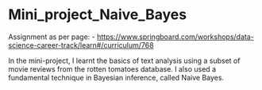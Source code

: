 # Mini_project_Naive_Bayes
Assignment as per page: - https://www.springboard.com/workshops/data-science-career-track/learn#/curriculum/768

In the mini-project, I learnt the basics of text analysis using a subset of movie reviews from the rotten tomatoes database. I also used a fundamental technique in Bayesian inference, called Naive Bayes.
